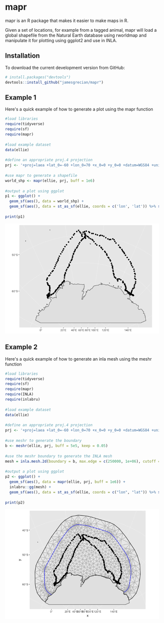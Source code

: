 <!-- README.md is generated from README.Rmd. Please edit that file -->
mapr
====

mapr is an R package that makes it easier to make maps in R.

Given a set of locations, for example from a tagged animal, mapr will load a global shapefile from the Natural Earth database using rworldmap and manipulate it for plotting using ggplot2 and use in INLA.

Installation
------------

To download the current development version from GitHub:

``` r
# install.packages("devtools")  
devtools::install_github("jamesgrecian/mapr")
```

Example 1
---------

Here's a quick example of how to generate a plot using the mapr function

``` r
#load libraries
require(tidyverse)
require(sf)
require(mapr)

#load example dataset
data(ellie)

#define an appropriate proj.4 projection
prj <- '+proj=laea +lat_0=-60 +lon_0=70 +x_0=0 +y_0=0 +datum=WGS84 +units=m +no_defs'

#use mapr to generate a shapefile
world_shp <- mapr(ellie, prj, buff = 1e6)

#output a plot using ggplot
p1 <- ggplot() +
  geom_sf(aes(), data = world_shp) +
  geom_sf(aes(), data = st_as_sf(ellie, coords = c('lon', 'lat')) %>% st_set_crs('+proj=longlat +ellps=WGS84 +datum=WGS84 +no_defs'))

print(p1)
```

![](README-mapr%20example%20with%20ellies-1.png)

Example 2
---------

Here's a quick example of how to generate an inla mesh using the meshr function

``` r
#load libraries
require(tidyverse)
require(sf)
require(mapr)
require(INLA)
require(inlabru)

#load example dataset
data(ellie)

#define an appropriate proj.4 projection
prj <- '+proj=laea +lat_0=-60 +lon_0=70 +x_0=0 +y_0=0 +datum=WGS84 +units=m +no_defs'

#use meshr to generate the boundary
b <- meshr(ellie, prj, buff = 5e5, keep = 0.05)

#use the meshr boundary to generate the INLA mesh
mesh = inla.mesh.2d(boundary = b, max.edge = c(250000, 1e+06), cutoff = 25000, max.n = 1000)

#output a plot using ggplot
p2 <- ggplot() + 
  geom_sf(aes(), data = mapr(ellie, prj, buff = 1e6)) +
  inlabru::gg(mesh) +
  geom_sf(aes(), data = st_as_sf(ellie, coords = c("lon", "lat")) %>% st_set_crs("+proj=longlat +ellps=WGS84 +datum=WGS84 +no_defs"))

print(p2)
```

![](README-meshr%20example%20with%20ellies-1.png)
